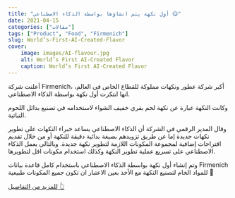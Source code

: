 ```yaml
---
title: "أول نكهة يتم انشاؤها بواسطة الذكاء الاصطناعي 😋"
date: 2021-04-15
categories: ["مقالات"]
tags: ["Product", "Food", "Firmenich"]
slug: World’s-First-AI-Created-Flavor
cover:
    image: images/AI-flavour.jpg
    alt: World’s First AI-Created Flavor
    caption: World’s First AI-Created Flavor
---
```

أعلنت شركة Firmenich، أكبر شركة عطور ونكهات مملوكة للقطاع الخاص في العالم، انها ابتكرت أول نكهة بواسطة الذكاء الاصطناعي.


وكانت النكهة عبارة عن نكهة لحم بقري خفيف الشواء لاستخدامه في تصنيع بدائل اللحوم النباتية.

وقال المدير الرقمي في الشركة أن الذكاء الاصطناعي يساعد خبراء النكهات على تطوير نكهات جديدة إما عن طريق تزويدهم بصيغة بدائية دقيقة للنكهة أو من خلال تقديم اقتراحات إضافية لمجموعة المكونات اللازمة لتطوير نكهة جديدة. وبالتالي يعمل الذكاء الاصطناعي على تسريع عملية تطوير النكهة وكذلك استخدام مكونات اقل لتطويرها.

وتم إنشاء أول نكهة بواسطة الذكاء الاصطناعي باستخدام كامل قاعدة بيانات Firmenich للمواد الخام لتصنيع النكهة مع الأخذ بعين الاعتبار ان تكون جميع المكونات طبيعية 💯

[للمزيد من التفاصيل 👆](https://www.firmenich.com/taste-and-beyond/press-release/firmenich-announces-worlds-first-ai-created-flavor)
